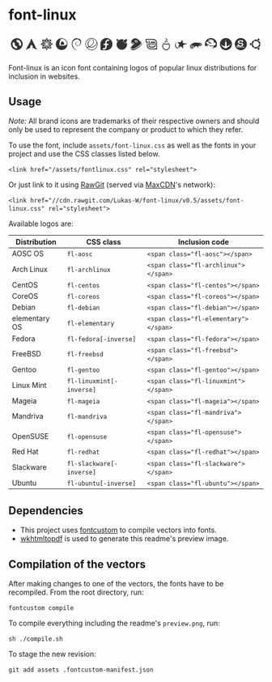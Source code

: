 # font-linux #

![Available logos](assets/preview.png)

Font-linux is an icon font containing logos of popular linux distributions for 
inclusion in websites.

## Usage ##

*Note:* All brand icons are trademarks of their respective owners and should only be used to represent the company or product to which they refer.

To use the font, include `assets/font-linux.css` as well as the
fonts in your project and use the CSS classes listed below.

	<link href="/assets/fontlinux.css" rel="stylesheet">

Or just link to it using [RawGit](//rawgit.com) (served via [MaxCDN](//www.maxcdn.com)'s network):

	<link href="//cdn.rawgit.com/Lukas-W/font-linux/v0.5/assets/font-linux.css" rel="stylesheet">

Available logos are:

| Distribution | CSS class                | Inclusion code
| -------------|--------------------------|-------------------------------------
| AOSC OS      | `fl-aosc`                | `<span class="fl-aosc"></span>`
| Arch Linux   | `fl-archlinux`           | `<span class="fl-archlinux"></span>`
| CentOS       | `fl-centos`              | `<span class="fl-centos"></span>`
| CoreOS       | `fl-coreos`              | `<span class="fl-coreos"></span>`
| Debian       | `fl-debian`              | `<span class="fl-debian"></span>`
| elementary OS| `fl-elementary`          | `<span class="fl-elementary"></span>`
| Fedora       | `fl-fedora[-inverse]`    | `<span class="fl-fedora"></span>`
| FreeBSD      | `fl-freebsd`             | `<span class="fl-freebsd"></span>`
| Gentoo       | `fl-gentoo`              | `<span class="fl-gentoo"></span>`
| Linux Mint   | `fl-linuxmint[-inverse]` | `<span class="fl-linuxmint"></span>`
| Mageia       | `fl-mageia`              | `<span class="fl-mageia"></span>`
| Mandriva     | `fl-mandriva`            | `<span class="fl-mandriva"></span>`
| OpenSUSE     | `fl-opensuse`            | `<span class="fl-opensuse"></span>`
| Red Hat      | `fl-redhat`              | `<span class="fl-redhat"></span>`
| Slackware    | `fl-slackware[-inverse]` | `<span class="fl-slackware"></span>`
| Ubuntu       | `fl-ubuntu[-inverse]`    | `<span class="fl-ubuntu"></span>`

## Dependencies ##
* This project uses [fontcustom](//fontcustom.github.io/fontcustom/) to compile vectors into fonts.
* [wkhtmltopdf](http://wkhtmltopdf.org/) is used to generate this readme's preview image.

## Compilation of the vectors ##

After making changes to one of the vectors, the fonts have to be recompiled.
From the root directory, run:

	fontcustom compile

To compile everything including the readme's `preview.png`, run:

	sh ./compile.sh

To stage the new revision:

	git add assets .fontcustom-manifest.json
